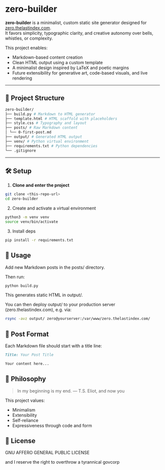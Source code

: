 # zero-builder

**zero-builder** is a minimalist, custom static site generator designed for [zero.thelastindex.com](https://zero.thelastindex.com).  
It favors simplicity, typographic clarity, and creative autonomy over bells, whistles, or complexity.

This project enables:
- Markdown-based content creation
- Clean HTML output using a custom template
- A minimalist design inspired by LaTeX and poetic margins
- Future extensibility for generative art, code-based visuals, and live rendering

---

## 🧱 Project Structure

```bash
zero-builder/
├── build.py # Markdown to HTML generator
├── template.html # HTML scaffold with placeholders
├── style.css # Typography and layout
├── posts/ # Raw Markdown content
│ └── 0-first-post.md
├── output/ # Generated HTML output
├── venv/ # Python virtual environment
├── requirements.txt # Python dependencies
└── .gitignore
```

---

## 🛠️ Setup

1. **Clone and enter the project**

```bash
git clone <this-repo-url>
cd zero-builder
```

2. Create and activate a virtual environment

```bash
python3 -m venv venv
source venv/bin/activate
```

3. Install deps

```bash
pip install -r requirements.txt
```

## 🚀 Usage

Add new Markdown posts in the posts/ directory.

Then run:

```bash
python build.py
```

This generates static HTML in output/.

You can then deploy output/ to your production server (zero.thelastindex.com), e.g. via:

```bash
rsync -avz output/ zero@yourserver:/var/www/zero.thelastindex.com/
```

## 📜 Post Format

Each Markdown file should start with a title line:

```markdown
Title: Your Post Title

Your content here...
```

## 🧠 Philosophy

> In my beginning is my end.
> — T.S. Eliot, and now you

This project values:

* Minimalism
* Extensibility
* Self-reliance
* Expressiveness through code and form

## 📎 License
GNU AFFERO GENERAL PUBLIC LICENSE

and I reserve the right to overthrow a tyrannical govcorp
